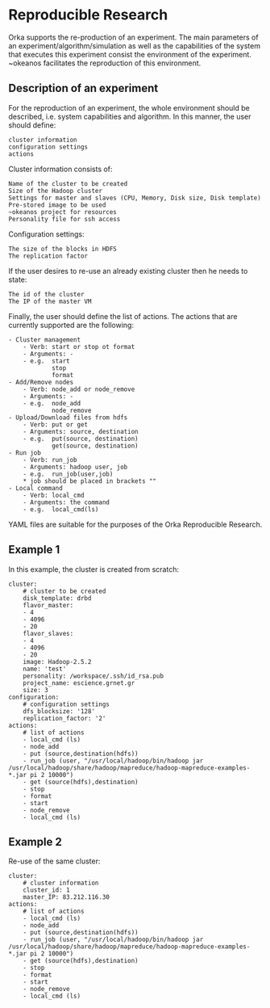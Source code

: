 # Reproducible Research

Orka supports the re-production of an experiment. The main parameters of an experiment/algorithm/simulation as well as the capabilities of the system that executes this experiment consist the environment of the experiment.
~okeanos facilitates the reproduction of this environment. 

## Description of an experiment

For the reproduction of an experiment, the whole environment should be described, i.e. system capabilities and algorithm. In this manner, the user should define:
    
    cluster information
	configuration settings
	actions

Cluster information consists of:
    
    Name of the cluster to be created
    Size of the Hadoop cluster
    Settings for master and slaves (CPU, Memory, Disk size, Disk template)
    Pre-stored image to be used
	~okeanos project for resources
	Personality file for ssh access

Configuration settings:

	The size of the blocks in HDFS
	The replication factor

If the user desires to re-use an already existing cluster then he needs to state:

    The id of the cluster
    The IP of the master VM

Finally, the user should define the list of actions. The actions that are currently supported are the following:

	- Cluster management
		- Verb: start or stop ot format
		- Arguments: -
		- e.g.  start
				stop
				format
	- Add/Remove nodes
		- Verb: node_add or node_remove
		- Arguments: -
		- e.g. 	node_add
				node_remove
	- Upload/Download files from hdfs
		- Verb: put or get
		- Arguments: source, destination
		- e.g. 	put(source, destination)
				get(source, destination)
	- Run job
		- Verb: run_job
		- Arguments: hadoop user, job
		- e.g. 	run_job(user,job)
		* job should be placed in brackets ""
	- Local command
		- Verb: local_cmd
		- Arguments: the command
		- e.g. 	local_cmd(ls)

YAML files are suitable for the purposes of the Orka Reproducible Research.

## Example 1

In this example, the cluster is created from scratch:

    cluster:
        # cluster to be created
        disk_template: drbd
        flavor_master:
        - 4
        - 4096
        - 20
        flavor_slaves:
        - 4
        - 4096
        - 20
        image: Hadoop-2.5.2
        name: 'test'
        personality: /workspace/.ssh/id_rsa.pub
        project_name: escience.grnet.gr
        size: 3
    configuration:
        # configuration settings
        dfs_blocksize: '128'
        replication_factor: '2'
    actions:
        # list of actions
        - local_cmd (ls)
        - node_add
        - put (source,destination(hdfs))
        - run_job (user, "/usr/local/hadoop/bin/hadoop jar /usr/local/hadoop/share/hadoop/mapreduce/hadoop-mapreduce-examples-*.jar pi 2 10000")
        - get (source(hdfs),destination)
        - stop
        - format
        - start
        - node_remove
        - local_cmd (ls)
  
## Example 2

Re-use of the same cluster:

    cluster:
        # cluster information
        cluster_id: 1
        master_IP: 83.212.116.30
    actions:
        # list of actions
        - local_cmd (ls)
        - node_add
        - put (source,destination(hdfs))
        - run_job (user, "/usr/local/hadoop/bin/hadoop jar /usr/local/hadoop/share/hadoop/mapreduce/hadoop-mapreduce-examples-*.jar pi 2 10000")
        - get (source(hdfs),destination)
        - stop
        - format
        - start
        - node_remove
        - local_cmd (ls)
